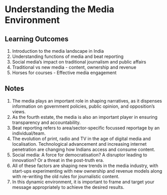 # Understanding the Media Environment

##   Learning Outcomes

1.  Introduction to the media landscape in India
2.  Understanding functions of media and beat reporting
3.  Social media’s impact on traditional journalism and public affairs
4.  Traditional vs new media - content, ownership and revenue
5.  Horses for courses - Effective media engagement

## Notes

1.  The media plays an important role in shaping narratives, as it dispenses information on government policies, public opinion, and opposition’s views.
2.  As the fourth estate, the media is also an important player in ensuring transparency and accountability.
3.  Beat reporting refers to area/sector-specific focussed reportage by an individual/team.
4.  The evolution of print, radio and TV in the age of digital media and localisation. Technological advancement and increasing internet penetration are changing how Indians access and consume content.
5.  Social media: A force for democratisation? A disruptor leading to innovation? Or a threat in the post-truth era.
6.  All of these factors are shaping new trends in the media industry, with start-ups experimenting with new ownership and revenue models along with re-writing the old rules for journalistic content.
7.  In this dynamic environment, it is important to frame and target your message appropriately to achieve the desired results.